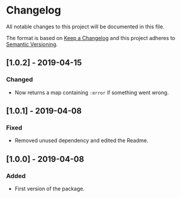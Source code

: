# Changelog
All notable changes to this project will be documented in this file.

The format is based on [Keep a Changelog](http://keepachangelog.com/en/1.0.0/)
and this project adheres to [Semantic Versioning](http://semver.org/spec/v2.0.0.html).


## [1.0.2] - 2019-04-15
### Changed
- Now returns a map containing `:error` if something went wrong.


## [1.0.1] - 2019-04-08
### Fixed
- Removed unused dependency and edited the Readme.


## [1.0.0] - 2019-04-08
### Added
- First version of the package.
